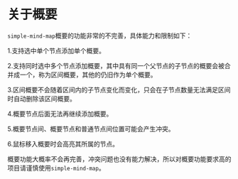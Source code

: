 # 关于概要

`simple-mind-map`概要的功能非常的不完善，具体能力和限制如下：

1.支持选中单个节点添加单个概要。

2.支持同时选中多个节点添加概要，其中具有同一个父节点的子节点的概要会被合并成一个，称为区间概要，其他的仍旧作为单个概要。

3.区间概要不会随着区间内的子节点变化而变化，只会在子节点数量无法满足区间时自动删除该区间概要。

4.概要节点后面无法再继续添加概要。

5.概要节点间、概要节点和普通节点间位置可能会产生冲突。

6.鼠标移入概要时会高亮其所属的节点。

概要功能大概率不会再完善，冲突问题也没有能力解决，所以对概要功能要求高的项目请谨慎使用`simple-mind-map`。